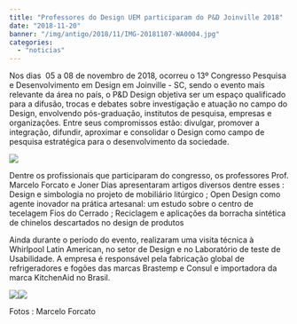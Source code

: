 ```yaml
---
title: "Professores do Design UEM participaram do P&D Joinville 2018"
date: "2018-11-20"
banner: "/img/antigo/2018/11/IMG-20181107-WA0004.jpg"
categories: 
  - "noticias"
---
```


Nos dias  05 a 08 de novembro de 2018, ocorreu o 13º Congresso Pesquisa e Desenvolvimento em Design em Joinville - SC, sendo o evento mais relevante da área no país, o P&D Design objetiva ser um espaço qualificado para a difusão, trocas e debates sobre investigação e atuação no campo do Design, envolvendo pós-graduação, institutos de pesquisa, empresas e organizações. Entre seus compromissos estão: divulgar, promover a integração, difundir, aproximar e consolidar o Design como campo de pesquisa estratégica para o desenvolvimento da sociedade.

<!--more-->


[![](/img/antigo/2018/11/24991477_773888176149826_778965112592075448_n.jpg)](/img/antigo/2018/11/24991477_773888176149826_778965112592075448_n.jpg)

Dentre os profissionais que participaram do congresso, os professores Prof. Marcelo Forcato e Joner Dias apresentaram artigos diversos dentre esses : Design e simbologia no projeto de mobiliário litúrgico ; Open Design como agente inovador na prática artesanal: um estudo sobre o centro de tecelagem Fios do Cerrado ; Reciclagem e aplicações da borracha sintética de chinelos descartados no design de produtos

Ainda durante o período do evento, realizaram uma visita técnica à Whirlpool Latin American, no setor de Design e no Laboratório de teste de Usabilidade. A empresa é responsável pela fabricação global de refrigeradores e fogões das marcas Brastemp e Consul e importadora da marca KitchenAid no Brasil.

[![](/img/antigo/2018/11/IMG-20181107-WA0004-632x238.jpg)](/img/antigo/2018/11/IMG-20181107-WA0004.jpg)[![](/img/antigo/2018/11/P_20181107_150802_HDR-632x285.jpg)](/img/antigo/2018/11/P_20181107_150802_HDR.jpg)

Fotos : Marcelo Forcato
